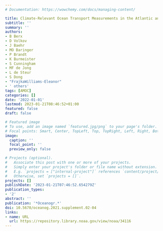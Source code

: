 ```yaml
---
# Documentation: https://wowchemy.com/docs/managing-content/

title: Climate-Relevant Ocean Transport Measurements in the Atlantic and Arctic Oceans
subtitle: ''
summary: ''
authors:
- B Berx
- D Volkov
- J Baehr
- MO Baringer
- P Brandt
- K Burmeister
- S Cunningham
- MF de Jong
- L de Steur
- S Dong
- "FrajkaWilliams-Eleanor"
- ' others'
tags: [AMOC]
categories: []
date: '2022-01-01'
lastmod: 2023-01-21T08:46:52+01:00
featured: false
draft: false

# Featured image
# To use, add an image named `featured.jpg/png` to your page's folder.
# Focal points: Smart, Center, TopLeft, Top, TopRight, Left, Right, BottomLeft, Bottom, BottomRight.
image:
  caption: ''
  focal_point: ''
  preview_only: false

# Projects (optional).
#   Associate this post with one or more of your projects.
#   Simply enter your project's folder or file name without extension.
#   E.g. `projects = ["internal-project"]` references `content/project/deep-learning/index.md`.
#   Otherwise, set `projects = []`.
projects: []
publishDate: '2023-01-21T07:46:52.654279Z'
publication_types:
- '2'
abstract: ''
publication: '*Oceanogr.*'
doi: 10.5670/oceanog.2021.supplement.02-04
links:
- name: URL
  url: https://repository.library.noaa.gov/view/noaa/34116
---
```

